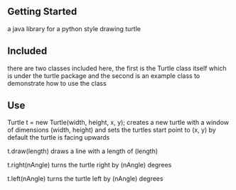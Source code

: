 ## Getting Started

a java library for a python style drawing turtle

## Included
there are two classes included here, the first is the Turtle class itself which is under the turtle package and the second is an example class to demonstrate how to use the class

## Use
Turtle t = new Turtle(width, height, x, y);
creates a new turtle with a window of dimensions (width, height) and sets the turtles start point to (x, y)
by default the turtle is facing upwards

t.draw(length)
draws a line with a length of (length)

t.right(nAngle)
turns the turtle right by (nAngle) degrees

t.left(nAngle)
turns the turtle left by (nAngle) degrees

